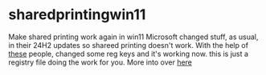 # sharedprintingwin11
Make shared printing work again in win11
Microsoft changed stuff, as usual, in their 24H2 updates so shareed printing doesn't work.
With the help of [these]([url](https://www.reddit.com/r/sysadmin/comments/17fhq2y/windows_11_shared_printing_issue/)) people, changed some reg keys and it's working now.
this is just a registry file doing the work for you.
More into over [here]([url](https://www.ghacks.net/2022/11/02/windows-11-22h2-network-printing-switched-to-rcp-over-tcp/))


